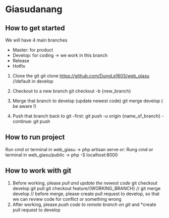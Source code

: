 # Giasudanang

## How to get started
We will have 4 main branches
- Master: for product
- Develop: for coding -> we work in this branch
- Release
- Hotfix
1. Clone the git
git clone https://github.com/DungLe1603/web_giasu //default in develop

2. Checkout to a new branch
git checkout -b {new_branch}

3. Merge that branch to develop (update newest code)
git merge develop ( be aware !)

3. Push that branch back to git
-first: git push -u origin {name_of_branch}
-continue: git push

## How to run project
Run cmd or terminal in web_giasu 
	-> php artisan serve
or: Rung cmd or terminal in web_giasu/public
	-> php -S localhost:8000

## How to work with git
1. Before working, please *pull and update the newest code*
git checkout develop
git pull
git checkout feature/{WORKING_BRANCH}
// git merge develop
// before merge, please create pull request to develop, so that we can review code for conflict or something wrong 
2. After working, please *push code to remote branch on git* and *create pull request to develop

